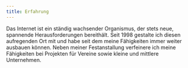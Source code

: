 ```yaml
---
title: Erfahrung
---
```

Das Internet ist ein ständig wachsender Organismus, der stets neue, spannende Herausforderungen bereithält. Seit 1998 gestalte ich diesen aufregenden Ort mit und habe seit dem meine Fähigkeiten immer weiter ausbauen können. Neben meiner Festanstallung verfeinere ich meine Fähigkeiten bei Projekten für Vereine sowie kleine und mittlere Unternehmen.
